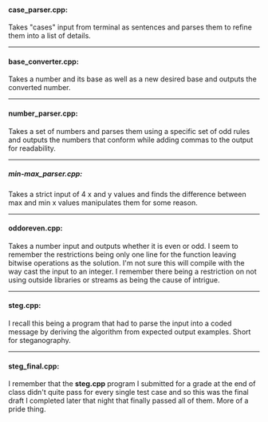 #### case_parser.cpp:

Takes "cases" input from terminal as sentences and parses them to refine them into a list of details.
___

#### base_converter.cpp:

Takes a number and its base as well as a new desired base and outputs the converted number.

___

#### number_parser.cpp:

Takes a set of numbers and parses them using a specific set of odd rules and outputs the numbers that conform while adding commas to the output for readability.

___

##### min-max_parser.cpp:

Takes a strict input of 4 x and y values and finds the difference between max and min x values manipulates them for some reason.

___

#### oddoreven.cpp:

Takes a number input and outputs whether it is even or odd. I seem to remember the restrictions being only one line for the function leaving bitwise operations as the solution. I'm not sure this will compile with the way cast the input to an integer. I remember there being a restriction on not using outside libraries or streams as being the cause of intrigue.

___

#### steg.cpp:

I recall this being a program that had to parse the input into a coded message by deriving the algorithm from expected output examples. Short for steganography.

___

#### steg_final.cpp:

I remember that the **steg.cpp** program I submitted for a grade at the end of class didn't quite pass for every single test case and so this was the final draft I completed later that night that finally passed all of them. More of a pride thing.
